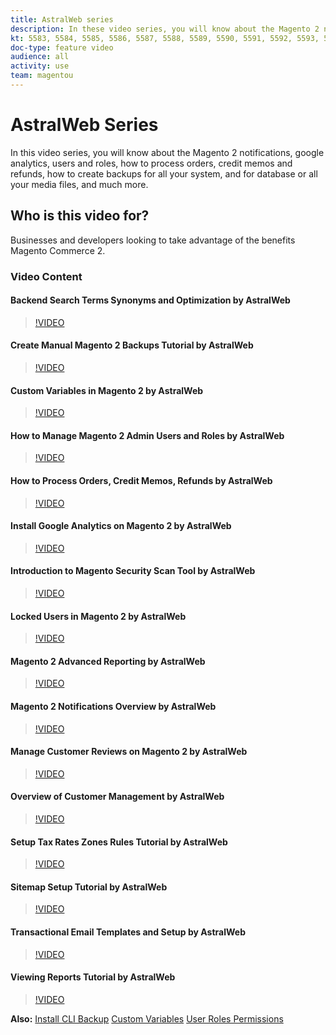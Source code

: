 ```yaml
---
title: AstralWeb series
description: In these video series, you will know about the Magento 2 notifications, google analytics, users and roles, how to process orders, credit memos and refunds, how to create backups for all your system, and for database or all your media files, and much more.
kt: 5583, 5584, 5585, 5586, 5587, 5588, 5589, 5590, 5591, 5592, 5593, 5594, 5595, 5599, 5600, 5601 
doc-type: feature video
audience: all
activity: use
team: magentou
---
```

# AstralWeb Series

In this video series, you will know about the Magento 2 notifications, google analytics, users and roles, how to process orders, credit memos and refunds, how to create backups for all your system, and for database or all your media files, and much more.

## Who is this video for?

Businesses and developers looking to take advantage of the benefits Magento Commerce 2.

### Video Content

#### Backend Search Terms Synonyms and Optimization by AstralWeb

>[!VIDEO](https://video.tv.adobe.com/v/35735)

#### Create Manual Magento 2 Backups Tutorial by AstralWeb

>[!VIDEO](https://video.tv.adobe.com/v/35736)

#### Custom Variables in Magento 2 by AstralWeb

>[!VIDEO](https://video.tv.adobe.com/v/35737)

#### How to Manage Magento 2 Admin Users and Roles by AstralWeb

>[!VIDEO](https://video.tv.adobe.com/v/35738)

#### How to Process Orders, Credit Memos, Refunds by AstralWeb

>[!VIDEO](https://video.tv.adobe.com/v/35739)

#### Install Google Analytics on Magento 2 by AstralWeb

>[!VIDEO](https://video.tv.adobe.com/v/35740)

#### Introduction to Magento Security Scan Tool by AstralWeb

>[!VIDEO](https://video.tv.adobe.com/v/35741)

#### Locked Users in Magento 2 by AstralWeb

>[!VIDEO](https://video.tv.adobe.com/v/35742)

#### Magento 2 Advanced Reporting by AstralWeb

>[!VIDEO](https://video.tv.adobe.com/v/35743)

#### Magento 2 Notifications Overview by AstralWeb

>[!VIDEO](https://video.tv.adobe.com/v/35744)

#### Manage Customer Reviews on Magento 2 by AstralWeb

>[!VIDEO](https://video.tv.adobe.com/v/35745)

#### Overview of Customer Management by AstralWeb

>[!VIDEO](https://video.tv.adobe.com/v/35746)

#### Setup Tax Rates Zones Rules Tutorial by AstralWeb

>[!VIDEO](https://video.tv.adobe.com/v/35747)

#### Sitemap Setup Tutorial by AstralWeb

>[!VIDEO](https://video.tv.adobe.com/v/35748)

#### Transactional Email Templates and Setup by AstralWeb

>[!VIDEO](https://video.tv.adobe.com/v/35749)

#### Viewing Reports Tutorial by AstralWeb

>[!VIDEO](https://video.tv.adobe.com/v/35750)

**Also:**
[Install CLI Backup](https://devdocs.magento.com/guides/v2.4/install-gde/install/cli/install-cli-backup.html)
[Custom Variables](https://docs.magento.com/user-guide/marketing/variables-custom.html)
[User Roles Permissions](https://docs.magento.com/user-guide/system/permissions-user-roles.html)
